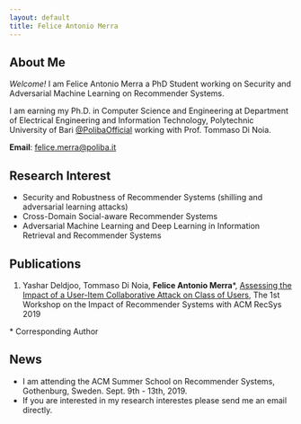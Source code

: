 ```yaml
---
layout: default
title: Felice Antonio Merra
---
```


## About Me

*Welcome!* I am Felice Antonio Merra a PhD Student working on Security and Adversarial Machine Learning on Recommender Systems. 

I am earning my Ph.D. in Computer Science and Engineering at Department of Electrical Engineering and Information Technology, Polytechnic University of Bari [@PolibaOfficial](https://twitter.com/PolibaOfficial) working with Prof. Tommaso Di Noia. 

**Email**: [felice.merra@poliba.it](mailto:felice.merra@poliba.it)


## Research Interest

* Security and Robustness of Recommender Systems (shilling and adversarial learning attacks)
* Cross-Domain Social-aware Recommender Systems
* Adversarial Machine Learning and Deep Learning in Information Retrieval and Recommender Systems

## Publications

1. Yashar Deldjoo, Tommaso Di Noia, **Felice Antonio Merra**\*, [Assessing the Impact of a User-Item Collaborative Attack on Class of Users](https://arxiv.org/abs/1908.07968), The 1st Workshop on the Impact of Recommender Systems with ACM RecSys 2019

\* Corresponding Author

## News
* I am attending the ACM Summer School on Recommender Systems, Gothenburg, Sweden. Sept. 9th - 13th, 2019. 
* If you are interested in my research interestes please send me an email directly.
